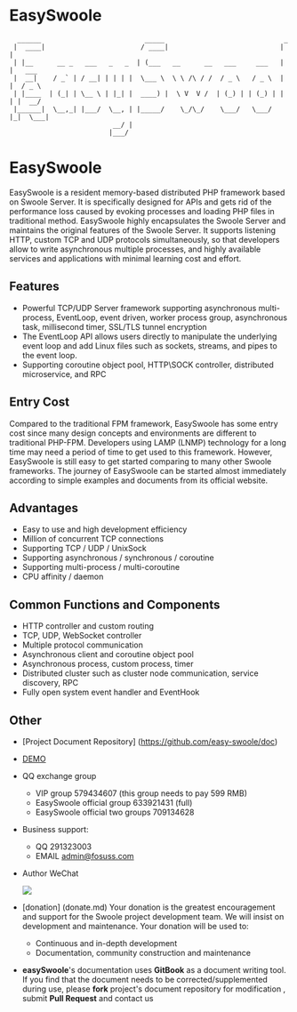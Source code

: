 # EasySwoole
```
  ______                          _____                              _        
 |  ____|                        / ____|                            | |       
 | |__      __ _   ___   _   _  | (___   __      __   ___     ___   | |   ___ 
 |  __|    / _` | / __| | | | |  \___ \  \ \ /\ / /  / _ \   / _ \  | |  / _ \
 | |____  | (_| | \__ \ | |_| |  ____) |  \ V  V /  | (_) | | (_) | | | |  __/
 |______|  \__,_| |___/  \__, | |_____/    \_/\_/    \___/   \___/  |_|  \___|
                          __/ |                                               
                         |___/                                                
```
# EasySwoole

EasySwoole is a resident memory-based distributed PHP framework based on Swoole Server. It is specifically designed for APIs and gets rid of the performance loss caused by evoking processes and loading PHP files in traditional method. EasySwoole highly encapsulates the Swoole Server and maintains the original features of the Swoole Server. It supports listening HTTP, custom TCP and UDP protocols simultaneously, so that developers allow to write asynchronous multiple processes, and highly available services and applications with minimal learning cost and effort. 

## Features

- Powerful TCP/UDP Server framework supporting asynchronous multi-process,  EventLoop, event driven, worker process group, asynchronous task, millisecond timer, SSL/TLS tunnel encryption
- The EventLoop API allows users directly to manipulate the underlying event loop and add Linux files such as sockets, streams, and pipes to the event loop.
- Supporting coroutine object pool, HTTP\SOCK controller, distributed microservice, and RPC

## Entry Cost

Compared to the traditional FPM framework, EasySwoole has some entry cost since many design concepts and environments are different to traditional PHP-FPM.
Developers using LAMP (LNMP) technology for a long time may need a period of time to get used to this framework. However, EasySwoole is still easy to get started comparing to many other Swoole frameworks. The journey of EasySwoole can be started almost immediately according to simple examples and documents from its official website.

## Advantages

- Easy to use and high development efficiency
- Million of concurrent TCP connections
- Supporting TCP / UDP / UnixSock
- Supporting asynchronous / synchronous / coroutine
- Supporting multi-process / multi-coroutine
- CPU affinity / daemon

## Common Functions and Components

- HTTP controller and custom routing
- TCP, UDP, WebSocket controller
- Multiple protocol communication
- Asynchronous client and coroutine object pool
- Asynchronous process, custom process, timer
- Distributed cluster such as cluster node communication, service discovery, RPC
- Fully open system event handler and EventHook

## Other

- [Project Document Repository] (https://github.com/easy-swoole/doc)

- [DEMO](https://github.com/easy-swoole/demo/)

- QQ exchange group
     - VIP group 579434607 (this group needs to pay 599 RMB)
     - EasySwoole official group 633921431 (full)
     - EasySwoole official two groups 709134628
    
- Business support:
     - QQ 291323003
     - EMAIL admin@fosuss.com
        
- Author WeChat

     ![](http://easyswoole.com/img/authWx.jpg)
    
- [donation] (donate.md)
     Your donation is the greatest encouragement and support for the Swoole project development team. We will insist on development and maintenance. Your donation will be used to:
        
   - Continuous and in-depth development
   - Documentation, community construction and maintenance
  
- **easySwoole**'s documentation uses **GitBook** as a document writing tool. If you find that the document needs to be corrected/supplemented during use, please **fork** project's document repository for modification , submit **Pull Request** and contact us
